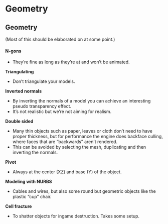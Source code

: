# Geometry

## Geometry

(Most of this should be elaborated on at some point.)

#### **N-gons**

* They’re fine as long as they’re at and won’t be animated.

**Triangulating**

* Don’t triangulate your models.

**Inverted normals**

* By inverting the normals of a model you can achieve an interesting pseudo transparency effect.
* It’s not realistic but we’re not aiming for realism.

**Double sided**

* Many thin objects such as paper, leaves or cloth don’t need to have proper thickness, but for performance the engine does backface culling, where faces that are “backwards” aren’t rendered.
* This can be avoided by selecting the mesh, duplicating and then inverting the normals.

**Pivot**

* Always at the center (XZ) and base (Y) of the object.

**Modeling with NURBS**

* Cables and wires, but also some round but geometric objects like the plastic “cup” chair.

**Cell fracture**

* To shatter objects for ingame destruction. Takes some setup.
